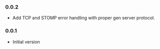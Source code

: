 ### 0.0.2
* Add TCP and STOMP error handling with proper gen server protocol.

### 0.0.1
* Initial version
